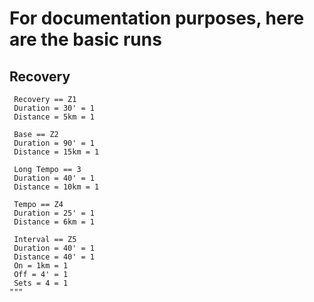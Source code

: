 # For documentation purposes, here are the basic runs

## Recovery
     Recovery == Z1
     Duration = 30' = 1 
     Distance = 5km = 1 

     Base == Z2
     Duration = 90' = 1
     Distance = 15km = 1

     Long Tempo == 3
     Duration = 40' = 1
     Distance = 10km = 1

     Tempo == Z4
     Duration = 25' = 1
     Distance = 6km = 1

     Interval == Z5
     Duration = 40' = 1
     Distance = 40' = 1
     On = 1km = 1
     Off = 4' = 1
     Sets = 4 = 1
    """
